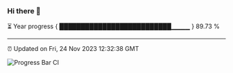 ### Hi there 👋

⏳ Year progress { ██████████████████████████▁▁▁▁ } 89.73 %

---

⏰ Updated on Fri, 24 Nov 2023 12:32:38 GMT

![Progress Bar CI](https://github.com/ZhaoGui/ZhaoGui/workflows/Progress%20Bar%20CI/badge.svg)
